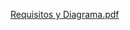 [Requisitos y Diagrama.pdf](https://github.com/AJBustos28/VeterinariaG3/files/15046250/Requisitos.y.Diagrama.pdf)
